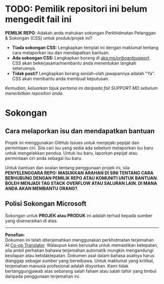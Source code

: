<!--
CO_OP_TRANSLATOR_METADATA:
{
  "original_hash": "b7244261ee19497082edf33bcce64717",
  "translation_date": "2025-09-09T21:08:06+00:00",
  "source_file": "SUPPORT.md",
  "language_code": "ms"
}
-->
# TODO: Pemilik repositori ini belum mengedit fail ini

**PEMILIK REPO**: Adakah anda mahukan sokongan Perkhidmatan Pelanggan & Sokongan (CSS) untuk produk/projek ini?

- **Tiada sokongan CSS:** Lengkapkan templat ini dengan maklumat tentang cara melaporkan isu dan mendapatkan bantuan.
- **Ada sokongan CSS:** Lengkapkan borang di [aka.ms/onboardsupport](https://aka.ms/onboardsupport). CSS akan bekerjasama/membantu anda menentukan langkah seterusnya.
- **Tidak pasti?** Lengkapkan borang seolah-olah jawapannya adalah "Ya". CSS akan membantu anda membuat keputusan.

*Kemudian, keluarkan tajuk pertama ini daripada fail SUPPORT.MD sebelum menerbitkan repositori anda.*

# Sokongan

## Cara melaporkan isu dan mendapatkan bantuan  

Projek ini menggunakan GitHub Issues untuk menjejaki pepijat dan permintaan ciri. Sila cari isu yang sedia ada sebelum melaporkan isu baru untuk mengelakkan pendua. Untuk isu baru, laporkan pepijat atau permintaan ciri anda sebagai Isu baru.

Untuk bantuan dan soalan tentang penggunaan projek ini, sila **PENYELENGGARA REPO: MASUKKAN ARAHAN DI SINI 
TENTANG CARA BERHUBUNG DENGAN PEMILIK REPO ATAU KOMUNITI UNTUK BANTUAN. BOLEH MENJADI TAG STACK OVERFLOW ATAU SALURAN LAIN. DI MANA ANDA AKAN MEMBANTU ORANG?**.

## Polisi Sokongan Microsoft  

Sokongan untuk **PROJEK atau PRODUK** ini adalah terhad kepada sumber yang disenaraikan di atas.

---

**Penafian**:  
Dokumen ini telah diterjemahkan menggunakan perkhidmatan terjemahan AI [Co-op Translator](https://github.com/Azure/co-op-translator). Walaupun kami berusaha untuk memastikan ketepatan, sila ambil perhatian bahawa terjemahan automatik mungkin mengandungi kesilapan atau ketidaktepatan. Dokumen asal dalam bahasa asalnya harus dianggap sebagai sumber yang berwibawa. Untuk maklumat yang kritikal, terjemahan manusia profesional adalah disyorkan. Kami tidak bertanggungjawab atas sebarang salah faham atau salah tafsir yang timbul daripada penggunaan terjemahan ini.